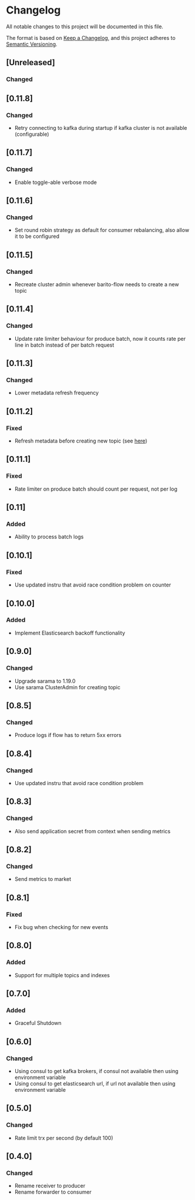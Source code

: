 # Changelog
All notable changes to this project will be documented in this file.

The format is based on [Keep a Changelog](https://keepachangelog.com/en/1.0.0/),
and this project adheres to [Semantic Versioning](https://semver.org/spec/v2.0.0.html).

## [Unreleased]
### Changed

## [0.11.8]
### Changed
- Retry connecting to kafka during startup if kafka cluster is not available (configurable)

## [0.11.7]
### Changed
- Enable toggle-able verbose mode

## [0.11.6]
### Changed
- Set round robin strategy as default for consumer rebalancing, also allow it to be configured

## [0.11.5]
### Changed
- Recreate cluster admin whenever barito-flow needs to create a new topic

## [0.11.4]
### Changed
- Update rate limiter behaviour for produce batch, now it counts rate per line in batch instead of per batch request

## [0.11.3]
### Changed
- Lower metadata refresh frequency

## [0.11.2]
### Fixed
- Refresh metadata before creating new topic (see [here](https://github.com/Shopify/sarama/issues/1162))

## [0.11.1]
### Fixed
- Rate limiter on produce batch should count per request, not per log

## [0.11]
### Added
- Ability to process batch logs

## [0.10.1]
### Fixed
- Use updated instru that avoid race condition problem on counter

## [0.10.0]
### Added
- Implement Elasticsearch backoff functionality

## [0.9.0]
### Changed
- Upgrade sarama to 1.19.0
- Use sarama ClusterAdmin for creating topic

## [0.8.5]
### Changed
- Produce logs if flow has to return 5xx errors

## [0.8.4]
### Changed
- Use updated instru that avoid race condition problem

## [0.8.3]
### Changed
- Also send application secret from context when sending metrics

## [0.8.2]
### Changed
- Send metrics to market

## [0.8.1]
### Fixed
- Fix bug when checking for new events

## [0.8.0]
### Added
- Support for multiple topics and indexes

## [0.7.0]
### Added
- Graceful Shutdown

## [0.6.0]
### Changed
- Using consul to get kafka brokers, if consul not available then using environment variable
- Using consul to get elasticsearch url, if url not available then using environment variable

## [0.5.0]
### Changed
- Rate limit trx per second (by default 100)

## [0.4.0]
### Changed
- Rename receiver to producer
- Rename forwarder to consumer
